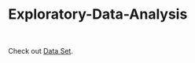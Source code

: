 # Exploratory-Data-Analysis
<br>
<p>Check out <a href="https://www.kaggle.com/datasets/benroshan/factors-affecting-campus-placement/code" target="_blank" rel="noopener noreferrer">Data Set</a>.</p>
